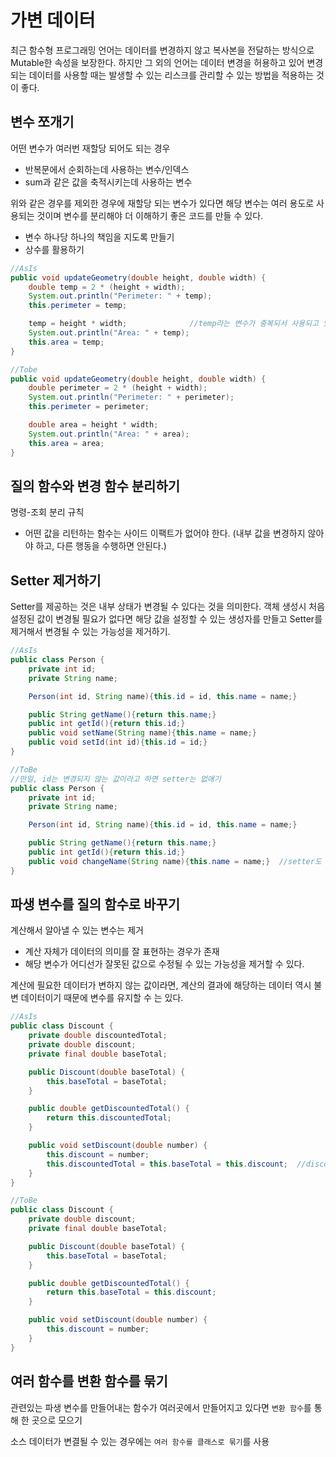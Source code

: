 # 가변 데이터
최근 함수형 프로그래밍 언어는 데이터를 변경하지 않고 복사본을 전달하는 방식으로 Mutable한 속성을 보장한다. 하지만 그 외의 언어는 데이터 변경을 허용하고 있어 변경되는 데이터를 사용할 때는 발생할 수 있는 리스크를 관리할 수 있는 방법을 적용하는 것이 좋다.

## 변수 쪼개기
어떤 변수가 여러번 재할당 되어도 되는 경우
- 반복문에서 순회하는데 사용하는 변수/인덱스
- sum과 같은 값을 축적시키는데 사용하는 변수

위와 같은 경우를 제외한 경우에 재할당 되는 변수가 있다면 해당 변수는 여러 용도로 사용되는 것이며 변수를 분리해야 더 이해하기 좋은 코드를 만들 수 있다.
- 변수 하나당 하나의 책임을 지도록 만들기
- 상수를 활용하기

```java
//AsIs
public void updateGeometry(double height, double width) {
    double temp = 2 * (height + width);
    System.out.println("Perimeter: " + temp);
    this.perimeter = temp;

    temp = height * width;              //temp라는 변수가 중복되서 사용되고 있는데 permiter인지 area인지 후에 식별이 어려워질 수 있다.
    System.out.println("Area: " + temp);
    this.area = temp;
}

//Tobe
public void updateGeometry(double height, double width) {
    double perimeter = 2 * (height + width);
    System.out.println("Perimeter: " + perimeter);
    this.perimeter = perimeter;

    double area = height * width;
    System.out.println("Area: " + area);
    this.area = area;
}
```

## 질의 함수와 변경 함수 분리하기
명령-조회 분리 규칙
- 어떤 값을 리턴하는 함수는 사이드 이팩트가 없어야 한다. (내부 값을 변경하지 않아야 하고, 다른 행동을 수행하면 안된다.)

## Setter 제거하기
Setter를 제공하는 것은 내부 상태가 변경될 수 있다는 것을 의미한다. 객체 생성시 처음 설정된 값이 변경될 필요가 없다면 해당 값을 설정할 수 있는 생성자를 만들고 Setter를 제거해서 변경될 수 있는 가능성을 제거하기.

```java
//AsIs
public class Person {
    private int id;
    private String name;

    Person(int id, String name){this.id = id, this.name = name;}

    public String getName(){return this.name;}
    public int getId(){return this.id;}
    public void setName(String name){this.name = name;}
    public void setId(int id){this.id = id;}
}

//ToBe
//만일, id는 변경되지 않는 값이라고 하면 setter는 없애기
public class Person {
    private int id;
    private String name;

    Person(int id, String name){this.id = id, this.name = name;}

    public String getName(){return this.name;}
    public int getId(){return this.id;}
    public void changeName(String name){this.name = name;}  //setter도 단순히 set~ 으로 명명하는 것보다는 보다 이해하기 쉬운 명시적인 이름으로 작명해주는 것이 바랍직하다.
}
```

## 파생 변수를 질의 함수로 바꾸기
계산해서 알아낼 수 있는 변수는 제거
- 계산 자체가 데이터의 의미를 잘 표현하는 경우가 존재
- 해당 변수가 어디선가 잘못된 값으로 수정될 수 있는 가능성을 제거할 수 있다.

계산에 필요한 데이터가 변하지 않는 값이라면, 계산의 결과에 해당하는 데이터 역시 불변 데이터이기 때문에 변수를 유지할 수 는 있다.

```java
//AsIs
public class Discount {
    private double discountedTotal;
    private double discount;
    private final double baseTotal;

    public Discount(double baseTotal) {
        this.baseTotal = baseTotal;
    }

    public double getDiscountedTotal() {
        return this.discountedTotal;
    }

    public void setDiscount(double number) {
        this.discount = number;
        this.discountedTotal = this.baseTotal = this.discount;  //discountedTotal은 baseTotal과 discount의 영향을 받는 값으로써 변수로 할당한다면 discount가 바뀔때마다 상태를 변경해주어야 한다.
    }
}

//ToBe
public class Discount {
    private double discount;
    private final double baseTotal;

    public Discount(double baseTotal) {
        this.baseTotal = baseTotal;
    }

    public double getDiscountedTotal() {
        return this.baseTotal = this.discount; 
    }

    public void setDiscount(double number) {
        this.discount = number;
    }
}
```

## 여러 함수를 변환 함수를 묶기
관련있는 파생 변수를 만들어내는 함수가 여러곳에서 만들어지고 있다면 `변환 함수`를 통해 한 곳으로 모으기

소스 데이터가 변결될 수 있는 경우에는 `여러 함수를 클래스로 묶기`를 사용